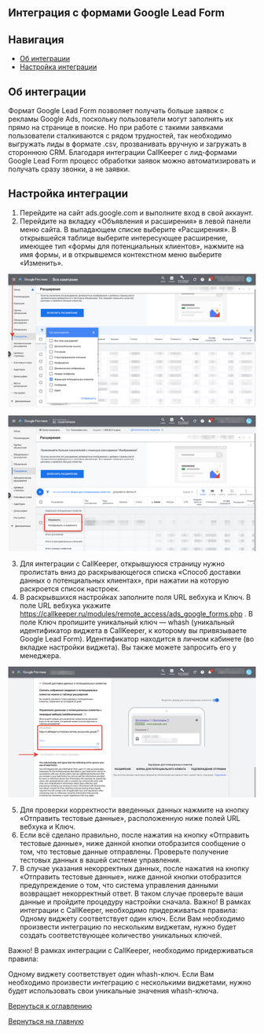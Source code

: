 ## Интеграция с формами Google Lead Form

## Навигация
* [Об интеграции ](#Об-интеграции)
* [Настройка интеграции ](#Настройка-интеграции)

## Об интеграции
Формат Google Lead Form позволяет получать больше заявок с рекламы Google Ads, поскольку пользователи могут заполнять их прямо на странице в поиске. Но при работе с такими заявками пользователи сталкиваются с рядом трудностей, так необходимо выгружать лиды в формате .csv, прозванивать вручную и загружать в стороннюю CRM.
Благодаря интеграции CallKeeper с лид-формами Google Lead Form процесс обработки заявок можно автоматизировать и получать сразу звонки, а не заявки.


## Настройка интеграции
1. Перейдите на сайт ads.google.com и выполните вход в свой аккаунт.
2. Перейдите на вкладку «Объявления и расширения» в левой панели меню сайта.
В выпадающем списке выберите «Расширения».
В открывшейся таблице выберите интересующее расширение, имеющее тип «формы для потенциальных клиентов», нажмите на имя формы, и в открывшемся контекстном меню выберите «Изменить».

![Рис.1](images/forma_1.jpg)

![Рис.2](images/copu_1.jpg)

3. Для интеграции с CallKeeper, открывшуюся страницу нужно пролистать вниз до раскрывающегося списка «Способ доставки данных о потенциальных клиентах», при нажатии на которую раскроется список настроек.
4. В раскрывшихся настройках заполните поля URL вебхука и Ключ. В поле URL вебхука укажите https://callkeeper.ru/modules/remote_access/ads_google_forms.php . В поле Ключ пропишите уникальный ключ — whash (уникальный
идентификатор виджета в CallKeeper, к которому вы привязываете Google Lead Form). Идентификатор находится в личном кабинете (во вкладке настройки виджета). Вы также можете запросить его у менеджера.

![Рис.3](images/test_1.jpg)

5. Для проверки корректности введенных данных нажмите на кнопку «Отправить тестовые данные», расположенную ниже полей URL вебхука и Ключ.
6. Если всё сделано правильно, после нажатия на кнопку «Отправить тестовые данные», ниже данной кнопки отобразится сообщение о том, что тестовые данные отправлены. Проверьте получение тестовых данных в вашей системе управления.
7. В случае указания некорректных данных, после нажатия на кнопку «Отправить тестовые данные», ниже данной кнопки отобразится предупреждение о том, что система управления данными возвращает некорректный ответ. В таком случае проверьте ваши данные и пройдите процедуру настройки сначала.
Важно!
В рамках интеграции с CallKeeper, необходимо придерживаться правила:
Одному виджету соответствует один ключ. Если Вам необходимо произвести интеграцию по нескольким виджетам, нужно будет создать соответствующее количество уникальных ключей.

Важно!
В рамках интеграции с CallKeeper, необходимо придерживаться правила:

Одному виджету соответствует один whash-ключ. Если Вам необходимо произвести интеграцию c несколькими виджетами, нужно будет использовать свои уникальные значения whash-ключа.



[Вернуться к оглавлению](#навигация)

[Вернуться на главную](/README.md/#documentation)
